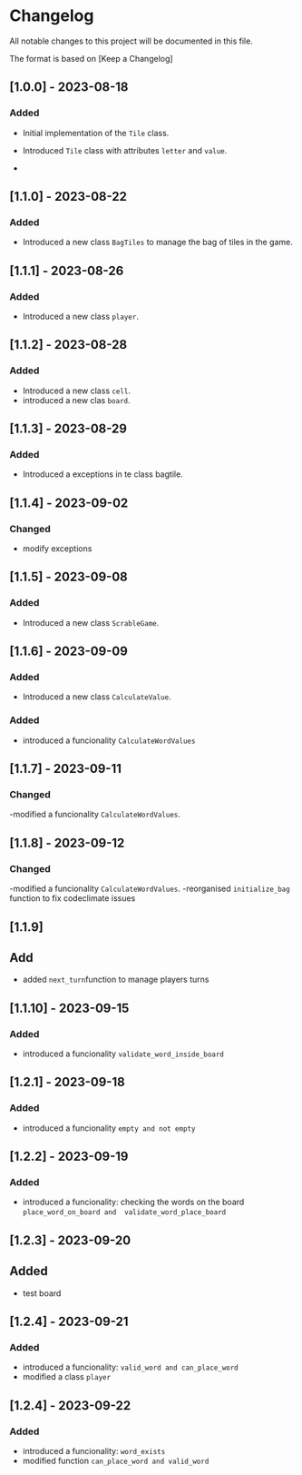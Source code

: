 # Changelog

All notable changes to this project will be documented in this file.

The format is based on [Keep a Changelog]



## [1.0.0] - 2023-08-18

### Added

- Initial implementation of the `Tile` class.
- Introduced `Tile` class with attributes `letter` and `value`.


- 


## [1.1.0] - 2023-08-22



### Added

- Introduced a new class `BagTiles` to manage the bag of tiles in the game.




## [1.1.1] - 2023-08-26



### Added

- Introduced a new class `player`.




## [1.1.2] - 2023-08-28



### Added

- Introduced a new class `cell`.
- introduced a new clas `board`.

## [1.1.3] - 2023-08-29

### Added

- Introduced a exceptions in te class bagtile.

## [1.1.4] - 2023-09-02

### Changed 

- modify exceptions 


## [1.1.5] - 2023-09-08



### Added

- Introduced a new class `ScrableGame`.


## [1.1.6] - 2023-09-09



### Added

- Introduced a new class `CalculateValue`.
### Added
- introduced a funcionality `CalculateWordValues`


## [1.1.7] - 2023-09-11



### Changed

-modified a funcionality `CalculateWordValues`.


## [1.1.8] - 2023-09-12



### Changed

-modified a  funcionality `CalculateWordValues`.
-reorganised  `initialize_bag` function to fix codeclimate issues

## [1.1.9]

## Add 
- added `next_turn`function to manage players turns


## [1.1.10] - 2023-09-15

### Added

- introduced a funcionality `validate_word_inside_board`




## [1.2.1] - 2023-09-18

### Added

- introduced a funcionality `empty and not empty`



## [1.2.2] - 2023-09-19

### Added

- introduced a funcionality: checking the words on the board `place_word_on_board and  validate_word_place_board`


## [1.2.3] - 2023-09-20

## Added

- test board 



## [1.2.4] - 2023-09-21

### Added

- introduced a funcionality: `valid_word and can_place_word`
- modified a  class  `player`


## [1.2.4] - 2023-09-22

### Added

- introduced a funcionality: `word_exists`
- modified function  `can_place_word and valid_word`